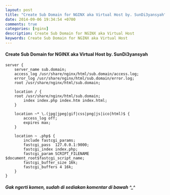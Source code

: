 ```yaml
---
layout: post
title: "Create Sub Domain for NGINX aka Virtual Host by. SunDi3yansyah"
date: 2014-09-06 19:34:54 +0700
comments: true
categories: [nginx]
description: Create Sub Domain for NGINX aka Virtual Host
keywords: Create Sub Domain for NGINX aka Virtual Host
---
```

#### Create Sub Domain for NGINX aka Virtual Host by. SunDi3yansyah
<!-- more -->

``` nginx sub domain for nginx by sundi3yansyah https://gist.githubusercontent.com/SunDi3yansyah/966c7164eff435c59f5a/raw/f833b4a05baaf59b1e142ccc4528dfe8e3459436/sub.domain_nginx.conf
server {
    server_name sub.domain;
    access_log /usr/share/nginx/html/sub.domain/access.log;
    error_log /usr/share/nginx/html/sub.domain/error.log;
    root /usr/share/nginx/html/sub.domain;
 
    location / {
    root /usr/share/nginx/html/sub.domain;
        index index.php index.htm index.html;
    }
 
    location ~* \.(jpg|jpeg|gif|css|png|js|ico|html)$ {
        access_log off;
        expires max;
    }
 
    location ~ .php$ {
        include fastcgi_params;
        fastcgi_pass  127.0.0.1:9000;
        fastcgi_index index.php;
        fastcgi_param SCRIPT_FILENAME $document_root$fastcgi_script_name;
        fastcgi_buffer_size 16k;
        fastcgi_buffers 4 16k;
    }
}
```

##### Gak ngerti komen, sudah di sediakan komentar di bawah ^_^